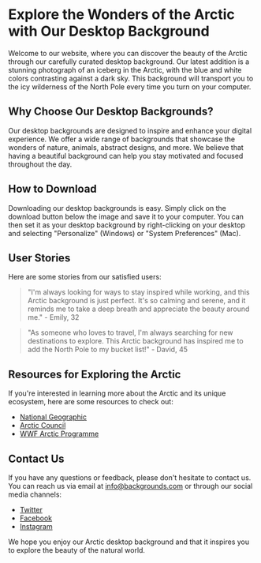 <!--font:Montserrat-->

# Explore the Wonders of the Arctic with Our Desktop Background

Welcome to our website, where you can discover the beauty of the Arctic through our carefully curated desktop background. Our latest addition is a stunning photograph of an iceberg in the Arctic, with the blue and white colors contrasting against a dark sky. This background will transport you to the icy wilderness of the North Pole every time you turn on your computer.

## Why Choose Our Desktop Backgrounds?

Our desktop backgrounds are designed to inspire and enhance your digital experience. We offer a wide range of backgrounds that showcase the wonders of nature, animals, abstract designs, and more. We believe that having a beautiful background can help you stay motivated and focused throughout the day.

## How to Download

Downloading our desktop backgrounds is easy. Simply click on the download button below the image and save it to your computer. You can then set it as your desktop background by right-clicking on your desktop and selecting "Personalize" (Windows) or "System Preferences" (Mac).

## User Stories

Here are some stories from our satisfied users:

> "I'm always looking for ways to stay inspired while working, and this Arctic background is just perfect. It's so calming and serene, and it reminds me to take a deep breath and appreciate the beauty around me." - Emily, 32

> "As someone who loves to travel, I'm always searching for new destinations to explore. This Arctic background has inspired me to add the North Pole to my bucket list!" - David, 45

## Resources for Exploring the Arctic

If you're interested in learning more about the Arctic and its unique ecosystem, here are some resources to check out:

- [National Geographic](#)
- [Arctic Council](#)
- [WWF Arctic Programme](#)

## Contact Us

If you have any questions or feedback, please don't hesitate to contact us. You can reach us via email at [info@backgrounds.com](mailto:info@backgrounds.com) or through our social media channels:

- [Twitter](#)
- [Facebook](#)
- [Instagram](#)

We hope you enjoy our Arctic desktop background and that it inspires you to explore the beauty of the natural world.

<!--

Write me content for website with wallpaper which alt text is:

"A photograph of an iceberg in the Arctic, with the blue and white colors contrasting against a dark sky."

The name/title of the page should not be 1:1 copy of the alt text but rather a real content of the website which is using this wallpaper.

- Use markdown format 
- Start with heading
- Heading should be short and concise
- The content should look like a real website 
- The website should not be about the wallpaper, wallpaper is just a related background
- Heading should be contain work "wallpaper" or "background"
- Include real sections like references, contact, user stories, etc. use things relevant to the page purpose.
- Feel free to use structure like headings, bullets, numbering, blockquotes, paragraphs, horizontal lines, etc.
- You can use formatting like bold or _italic_
- You can include UTF-8 emojis
- Links should be only #hash anchors (and you can refer to the document itself)
- Do not include images


---


# Arctic Adventure Wallpaper for Your Desktop Background

Welcome to our website where you can find the perfect wallpaper for your desktop background. Our latest addition is the stunning photograph of an iceberg in the Arctic, with the blue and white colors contrasting against a dark sky. This wallpaper will transport you to the icy wilderness of the North Pole every time you turn on your computer.

## Why Choose Our Wallpapers?

Our wallpapers are carefully selected to provide you with high-quality images that will enhance your desktop experience. We understand that everyone has different tastes, which is why we offer a wide range of wallpapers to choose from. Whether you prefer nature, animals, or abstract designs, we have something for everyone.

## How to Download

Downloading our wallpapers is easy. Simply click on the download button below the image and save it to your computer. You can then set it as your desktop background by right-clicking on your desktop and selecting "Personalize" (Windows) or "System Preferences" (Mac).

## User Stories

Here are some stories from our satisfied users:

> "I love changing my desktop background every week, and this Arctic Adventure wallpaper is one of my favorites. It's so calming and peaceful, and it reminds me of the beauty of nature." - Sarah, 27

> "As a photographer, I'm always looking for inspiration, and this wallpaper is just perfect. The colors are so vivid, and it really captures the essence of the Arctic." - John, 35

## References

If you're interested in learning more about the Arctic and its unique ecosystem, here are some resources to check out:

- [National Geographic](#)
- [Arctic Council](#)
- [WWF Arctic Programme](#)

## Contact Us

If you have any questions or feedback, please don't hesitate to contact us. You can reach us via email at [info@wallpapers.com](mailto:info@wallpapers.com) or through our social media channels:

- [Twitter](#)
- [Facebook](#)
- [Instagram](#)

We hope you enjoy our Arctic Adventure wallpaper and that it brings a little bit of the North Pole to your desktop.


---


Heading should not include word "wallpaper". The website should not be about the wallpaper itself, wallpaper is just a related background, rewrite whole content.


---


# Explore the Wonders of the Arctic with Our Desktop Background

Welcome to our website, where you can discover the beauty of the Arctic through our carefully curated desktop background. Our latest addition is a stunning photograph of an iceberg in the Arctic, with the blue and white colors contrasting against a dark sky. This background will transport you to the icy wilderness of the North Pole every time you turn on your computer.

## Why Choose Our Desktop Backgrounds?

Our desktop backgrounds are designed to inspire and enhance your digital experience. We offer a wide range of backgrounds that showcase the wonders of nature, animals, abstract designs, and more. We believe that having a beautiful background can help you stay motivated and focused throughout the day.

## How to Download

Downloading our desktop backgrounds is easy. Simply click on the download button below the image and save it to your computer. You can then set it as your desktop background by right-clicking on your desktop and selecting "Personalize" (Windows) or "System Preferences" (Mac).

## User Stories

Here are some stories from our satisfied users:

> "I'm always looking for ways to stay inspired while working, and this Arctic background is just perfect. It's so calming and serene, and it reminds me to take a deep breath and appreciate the beauty around me." - Emily, 32

> "As someone who loves to travel, I'm always searching for new destinations to explore. This Arctic background has inspired me to add the North Pole to my bucket list!" - David, 45

## Resources for Exploring the Arctic

If you're interested in learning more about the Arctic and its unique ecosystem, here are some resources to check out:

- [National Geographic](#)
- [Arctic Council](#)
- [WWF Arctic Programme](#)

## Contact Us

If you have any questions or feedback, please don't hesitate to contact us. You can reach us via email at [info@backgrounds.com](mailto:info@backgrounds.com) or through our social media channels:

- [Twitter](#)
- [Facebook](#)
- [Instagram](#)

We hope you enjoy our Arctic desktop background and that it inspires you to explore the beauty of the natural world.


---


Write me a Google font which is best fitting for the website.

Pick from the list:
- Orbitron
- Dancing Script
- Open Sans
- Creepster
- Playfair Display
- Great Vibes
- Poppins
- Alegreya
- Roboto
- Cinzel Decorative
- Lato
- Inter
- Futura
- IBM Plex Sans
- Montserrat
- Barlow Condensed
- Cinzel
- Cormorant Garamond
- Cabin
- Exo 2
- Lobster
- Raleway


Write just the font name nothing else.


---


Montserrat

-->
